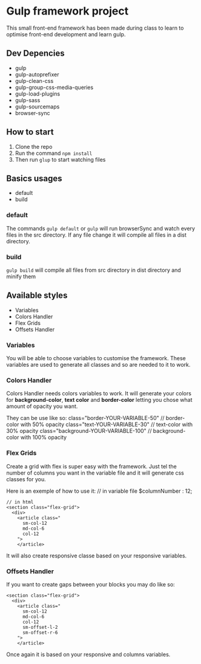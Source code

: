 # Gulp framework project

This small front-end framework has been made during class to learn to optimise front-end development and learn gulp.

## Dev Depencies

* gulp
* gulp-autoprefixer
* gulp-clean-css
* gulp-group-css-media-queries
* gulp-load-plugins
* gulp-sass
* gulp-sourcemaps
* browser-sync

## How to start

1. Clone the repo 
2. Run the command `` npm install ``
3. Then run `` glup `` to start watching files

## Basics usages

* default
* build

### default

The commands `` gulp default `` or `` gulp `` will run browserSync and watch every files in the src directory. If any file change it will compile all files in a dist directory.

### build

`` gulp build `` will compile all files from src directory in dist directory and minify them

## Available styles

* Variables
* Colors Handler
* Flex Grids
* Offsets Handler

### Variables

You will be able to choose variables to customise the framework. These variables are used to generate all classes and so are needed to it to work.

### Colors Handler

Colors Handler needs colors variables to work. It will generate your colors for **background-color**, **text color** and **border-color** letting you chose what amount of opacity you want. 

They can be use like so:
    class="border-YOUR-VARIABLE-50"       // border-color with 50% opacity 
    class="text-YOUR-VARIABLE-30"         // text-color with 30% opacity 
    class="background-YOUR-VARIABLE-100"  // background-color with 100% opacity 

### Flex Grids

Create a grid with flex is super easy with the framework. Just tel the number of columns you want in the variable file and it will generate css classes for you.

Here is an exemple of how to use it:
    // in variable file
    $columnNumber : 12;

    // in html
    <section class="flex-grid">
      <div>
        <article class="
          sm-col-12
          md-col-6  
          col-12
        ">
        </article>

It will also create responsive classe based on your responsive variables.

### Offsets Handler

If you want to create gaps between your blocks you may do like so:

    <section class="flex-grid">
      <div>
        <article class="
          sm-col-12
          md-col-6  
          col-12
          sm-offset-l-2
          sm-offset-r-6
        ">
        </article>

Once again it is based on your responsive and columns variables.